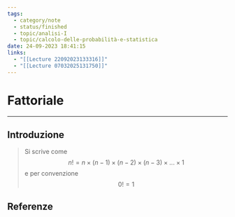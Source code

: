 ```yaml
---
tags:
  - category/note
  - status/finished
  - topic/analisi-I
  - topic/calcolo-delle-probabilità-e-statistica
date: 24-09-2023 18:41:15
links:
  - "[[Lecture 22092023133316]]"
  - "[[Lecture 07032025131750]]"
---
```

# Fattoriale
---
## Introduzione
> Si scrive come
> $$n! = n \times (n-1) \times (n-2) \times (n-3) \times ... \times 1$$
> e per convenzione
> $$0! = 1$$

## Referenze